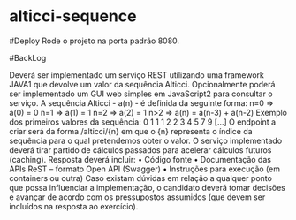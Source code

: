 # alticci-sequence

#Deploy
Rode o projeto na porta padrão 8080.

#BackLog

Deverá ser implementado um serviço REST utilizando uma framework JAVA1 que devolve um valor da sequência Alticci.
Opcionalmente poderá ser implementado um GUI web simples em JavaScript2 para consultar o serviço.
A sequência Alticci - a(n) - é definida da seguinte forma:
n=0 => a(0) = 0
n=1 => a(1) = 1
n=2 => a(2) = 1
n>2 => a(n) = a(n-3) + a(n-2)
Exemplo dos primeiros valores da sequência:
0
1
1
1
2
2
3
4
5
7
9 [...]
O endpoint a criar será da forma <baseurl>/alticci/{n} em que o {n} representa o índice da sequência para o qual pretendemos obter o valor.
O serviço implementado deverá tirar partido de cálculos passados para acelerar cálculos futuros (caching).
Resposta deverá incluir:
• Código fonte
• Documentação das APIs ReST – formato Open API (Swagger)
• Instruções para execução (em containers ou outra)
Caso existam dúvidas em relação a qualquer ponto que possa influenciar a implementação, o candidato deverá tomar decisões e avançar de acordo com os pressupostos assumidos (que devem ser incluídos na resposta ao exercício).

